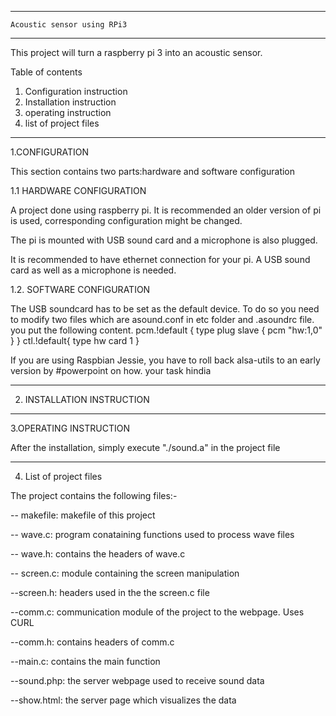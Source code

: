 
----------------------------------------
	Acoustic sensor using RPi3
-----------------------------------------


This project will turn a raspberry pi 3 into an acoustic sensor.

Table of contents
 
1. Configuration instruction
2. Installation instruction
3. operating instruction
4. list of project files
------------------------------------------

1.CONFIGURATION

This section contains two parts:hardware and software configuration

1.1 HARDWARE CONFIGURATION

A project done using raspberry pi. It is recommended an older version of pi is used, corresponding configuration might be changed.

The pi is mounted with USB sound card and a microphone is also plugged.

It is recommended to have ethernet connection for your pi. A USB sound card as well as a microphone is needed.

1.2. SOFTWARE CONFIGURATION

The USB soundcard has to be set as the default device. To do so you need to modify two files which are asound.conf in etc folder and .asoundrc file. you put the following content.
pcm.!default {
	type plug
	slave {
		pcm "hw:1,0"
	}
}
ctl.!default{
	type hw 
	card 1
}

If you are using Raspbian Jessie, you have to roll back alsa-utils to an early version by #powerpoint on how. your task hindia

----------------------------------

2. INSTALLATION INSTRUCTION

----------------------------

3.OPERATING INSTRUCTION

After the installation, simply execute "./sound.a" in the project file

-----------------------------

4. List of project files

The project contains the following files:-

-- makefile: makefile of this project

-- wave.c: program conataining functions used to process wave files

-- wave.h: contains the headers of wave.c

-- screen.c: module containing the screen manipulation

--screen.h: headers used in the the screen.c file

--comm.c: communication module of the project to the webpage. Uses CURL

--comm.h: contains headers of comm.c

--main.c: contains the main function

--sound.php: the server webpage used to receive sound data 

--show.html: the server page which visualizes the data 
